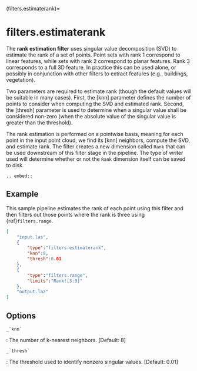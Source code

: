 (filters.estimaterank)=

# filters.estimaterank

The **rank estimation filter** uses singular value decomposition (SVD) to
estimate the rank of a set of points. Point sets with rank 1 correspond
to linear features, while sets with rank 2 correspond to planar features.
Rank 3 corresponds to a full 3D feature. In practice this can be used alone, or
possibly in conjunction with other filters to extract features (e.g.,
buildings, vegetation).

Two parameters are required to estimate rank (though the default values will be
suitable in many cases). First, the [knn] parameter defines the number of
points to consider when computing the SVD and estimated rank. Second, the
[thresh] parameter is used to determine when a singular value shall be
considered non-zero (when the absolute value of the singular value is greater
than the threshold).

The rank estimation is performed on a pointwise basis, meaning for each point
in the input point cloud, we find its [knn] neighbors, compute the SVD, and
estimate rank. The filter creates a new dimension called `Rank`
that can be used downstream of this filter stage in the pipeline. The type of
writer used will determine whether or not the `Rank` dimension itself can be
saved to disk.

```{eval-rst}
.. embed::
```

## Example

This sample pipeline estimates the rank of each point using this filter
and then filters out those points where the rank is three using
{ref}`filters.range`.

```json
[
    "input.las",
    {
        "type":"filters.estimaterank",
        "knn":8,
        "thresh":0.01
    },
    {
        "type":"filters.range",
        "limits":"Rank![3:3]"
    },
    "output.laz"
]
```

## Options

`` _`knn` ``

: The number of k-nearest neighbors. \[Default: 8\]

`` _`thresh` ``

: The threshold used to identify nonzero singular values. \[Default: 0.01\]

```{include} filter_opts.md
```
